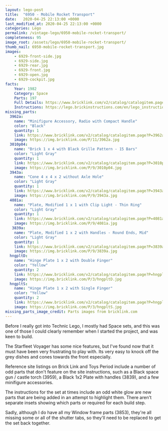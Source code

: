 ```yaml
---
layout: lego-post
title:  "6950 - Mobile Rocket Transport"
date:   2020-04-25 22:13:00 +0000
last_modified_at: 2020-04-25 22:13:00 +0000
categories: Lego
permalink: /vintage-lego/6950-mobile-rocket-transport/
completeness: 95
image_root: /assets/lego/6950-mobile-rocket-transport/
thumb_nail: 6950-mobile-rocket-transport.jpg
images:
    - 6929-front-side.jpg
    - 6929-side.jpg
    - 6929-rear.jpg
    - 6929-front.jpg
    - 6929-open.jpg
    - 6929-cockpit.jpg
facts:
    Year: 1982
    Category: Space
    Parts: 197
    Full Details: https://www.bricklink.com/v2/catalog/catalogitem.page?id=5438#T=I
    Instructions: https://lego.brickinstructions.com/en/lego_instructions/set/6950/Mobile_Rocket_Transport
missing_parts:
  3962a:
    name: "Minifigure Accessory, Radio with Compact Handle"
    color: "Black"
    quantity: 1
    link: https://www.bricklink.com/v2/catalog/catalogitem.page?P=3962a&idColor=11
    image: https://img.bricklink.com/P/11/3962a.jpg
  3010p04:
    name: "Brick 1 x 4 with Black Grille Pattern - 15 Bars"
    color: "Light Gray"
    quantity: 1
    link: https://www.bricklink.com/v2/catalog/catalogitem.page?P=3010p04&idColor=9
    image: https://img.bricklink.com/P/9/3010p04.jpg
  3943a:
    name: "Cone 4 x 4 x 2 without Axle Hole"
    color: "Light Gray"
    quantity: 1
    link: https://www.bricklink.com/v2/catalog/catalogitem.page?P=3943a&idColor=9
    image: https://img.bricklink.com/P/9/3943a.jpg
  4081a:
    name: "Plate, Modified 1 x 1 with Clip Light - Thin Ring"
    color: "Light Gray"
    quantity: 1
    link: https://www.bricklink.com/v2/catalog/catalogitem.page?P=4081a&idColor=9
    image: https://img.bricklink.com/P/9/4081a.jpg
   3839a:
    name: "Plate, Modified 1 x 2 with Handles - Round Ends, Mid"
    color: "Light Gray"
    quantity: 1
    link: https://www.bricklink.com/v2/catalog/catalogitem.page?P=3839a&idColor=9
    image: https://img.bricklink.com/P/9/3839a.jpg
  hngpltD:
    name: "Hinge Plate 1 x 2 with Double Finger"
    color: "Yellow"
    quantity: 2
    link: https://www.bricklink.com/v2/catalog/catalogitem.page?P=hngpltD&idColor=3
    image: https://img.bricklink.com/P/3/hngpltD.jpg
  hngpltS:
    name: "Hinge Plate 1 x 2 with Single Finger"
    color: "Yellow"
    quantity: 2
    link: https://www.bricklink.com/v2/catalog/catalogitem.page?P=hngpltS&idColor=3
    image: https://img.bricklink.com/P/3/hngpltS.jpg
missing_parts_image_credit: Parts images from bricklink.com
---
```


Before I really got into Technic Lego, I mostly had Space sets, and this was one of those I could clearly remember when I started the project, and was keen to build.

The Starfleet Voyager has some nice features, but I've found now that it must have been very frustrating to play with. Its very easy to knock off the grey dishes and cones towards the front especially.

Reference site listings on Brick Link and Toys Period include a number of odd parts that don't feature on the site instructions, such as a Black space gun / castle torch (3959), a Black 1x2 Plate with handles (3839), and a few minifigure accessories.

The instructions for the set at times include an odd white glow are new parts that are being added in an attempt to highlight them. There aren't separate insets showing which parts or required for each build step.

Sadly, although I do have all my Window frame parts (3853), they're all missing some or all of the shutter tabs, so they'll need to be replaced to get the set back together.

